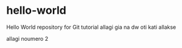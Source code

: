 # hello-world
Hello World repository for Git tutorial
allagi gia na dw oti kati allakse

allagi noumero 2
